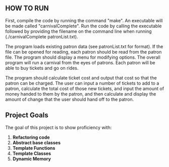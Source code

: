 ## HOW TO RUN
First, compile the code by running the command "make". An executable will be made called "carnivalComplete". Run the code by calling the executable followed by providing the filename on the command line when running (./carnivalComplete patronList.txt). 

The program loads existing patron data (see patronList.txt for format). If the file can be opened for reading, each patron should be read from the patron file. The program should display a menu for modifying options. The overall program will run a carnival from the eyes of patrons. Each patron will be able to buy tickets and go on rides.

The program should calculate ticket cost and output that cost so that the patron can be charged. The user can input a number of tickets to add to a patron, calculate the total cost of those new tickets, and input the amount of money handed to them by the patron, and then calculate and display the amount of change that the user should hand off to the patron. 

## Project Goals
The goal of this project is to show proficiency with:
1.	**Refactoring code**
2.  **Abstract base classes**
3.  **Template Functions**
4.  **Template Classes**
5.  **Dynamic Memory**
